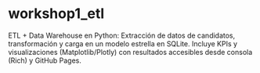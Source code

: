 # workshop1_etl
ETL + Data Warehouse en Python: Extracción de datos de candidatos, transformación y carga en un modelo estrella en SQLite. Incluye KPIs y visualizaciones (Matplotlib/Plotly) con resultados accesibles desde consola (Rich) y GitHub Pages.
